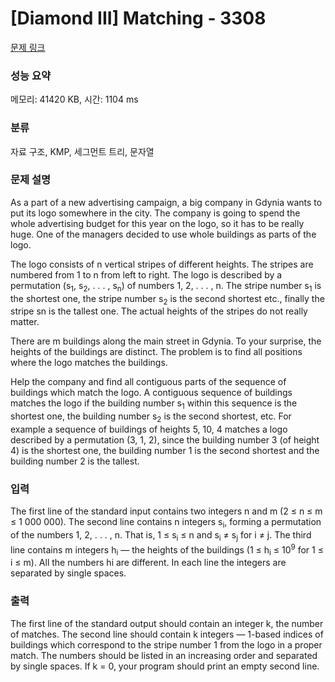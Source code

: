 # [Diamond III] Matching - 3308 

[문제 링크](https://www.acmicpc.net/problem/3308) 

### 성능 요약

메모리: 41420 KB, 시간: 1104 ms

### 분류

자료 구조, KMP, 세그먼트 트리, 문자열

### 문제 설명

<p>As a part of a new advertising campaign, a big company in Gdynia wants to put its logo somewhere in the city. The company is going to spend the whole advertising budget for this year on the logo, so it has to be really huge. One of the managers decided to use whole buildings as parts of the logo.</p>

<p>The logo consists of n vertical stripes of different heights. The stripes are numbered from 1 to n from left to right. The logo is described by a permutation (s<sub>1</sub>, s<sub>2</sub>, . . . , s<sub>n</sub>) of numbers 1, 2, . . . , n. The stripe number s<sub>1</sub> is the shortest one, the stripe number s<sub>2</sub> is the second shortest etc., finally the stripe sn is the tallest one. The actual heights of the stripes do not really matter.</p>

<p>There are m buildings along the main street in Gdynia. To your surprise, the heights of the buildings are distinct. The problem is to find all positions where the logo matches the buildings.</p>

<p>Help the company and find all contiguous parts of the sequence of buildings which match the logo. A contiguous sequence of buildings matches the logo if the building number s<sub>1</sub> within this sequence is the shortest one, the building number s<sub>2</sub> is the second shortest, etc. For example a sequence of buildings of heights 5, 10, 4 matches a logo described by a permutation (3, 1, 2), since the building number 3 (of height 4) is the shortest one, the building number 1 is the second shortest and the building number 2 is the tallest.</p>

### 입력 

 <p>The first line of the standard input contains two integers n and m (2 ≤ n ≤ m ≤ 1 000 000). The second line contains n integers s<sub>i</sub>, forming a permutation of the numbers 1, 2, . . . , n. That is, 1 ≤ s<sub>i</sub> ≤ n and s<sub>i</sub> ≠ s<sub>j</sub> for i ≠ j. The third line contains m integers h<sub>i</sub> — the heights of the buildings (1 ≤ h<sub>i</sub> ≤ 10<sup>9</sup> for 1 ≤ i ≤ m). All the numbers hi are different. In each line the integers are separated by single spaces.</p>

### 출력 

 <p>The first line of the standard output should contain an integer k, the number of matches. The second line should contain k integers — 1-based indices of buildings which correspond to the stripe number 1 from the logo in a proper match. The numbers should be listed in an increasing order and separated by single spaces. If k = 0, your program should print an empty second line.</p>

